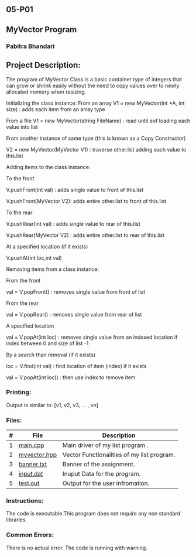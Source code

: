 ## 05-P01
## MyVector Program

### Pabitra Bhandari

## Project Description:
The program of MyVector Class is a basic container type of integers that can grow or shrink easily without the need to copy values over to newly allocated memory when resizing.

Initializing the class instance:
From an array
V1 = new MyVector(int *A, int size) : adds each item from an array type

From a file
V1 = new MyVector(string FileName) : read until eof loading each value into list

From another instance of same type (this is known as a Copy Constructor)

V2 = new MyVector(MyVector V1) : traverse other.list adding each value to this.list

Adding items to the class instance:


To the front

V.pushFront(int val) : adds single value to front of this.list

V.pushFront(MyVector V2): adds entire other.list to front of this.list


To the rear

V.pushRear(int val) : adds single value to rear of this.list

V.pushRear(MyVector V2) : adds entire other.list to rear of this.list

At a specified location (if it exists)

V.pushAt(int loc,int val)


Removing items from a class instance:

From the front

val = V.popFront() : removes single value from front of list

From the rear

val = V.popRear() : removes single value from rear of list

A specified location

val = V.popAt(int loc) : removes single value from an indexed location if index between 0 and size of list -1

By a search than removal (if it exists)

loc = V.find(int val) : find location of item (index) if it exists

val = V.popAt(int loc)) : then use index to remove item


### Printing:

Output is similar to: [v1, v2, v3, ... , vn]


### Files:

|   #   | File     | Description                      |
| :---: | -------- | -------------------------------- |
|   1   |[main.cpp](https://github.com/PabitraBhandari/2143-OOP-Bhandari/blob/main/Assigments/05-P01/main.cpp) | Main driver of my list program . |
|   2   | [myvector.hpp](https://github.com/PabitraBhandari/2143-OOP-Bhandari/blob/main/Assigments/05-P01/myvector.hpp)  | Vector Functionalities of my list program.|
| 3     | [banner.txt](https://github.com/PabitraBhandari/2143-OOP-Bhandari/blob/main/Assigments/05-P01/banner.txt) | Banner of the assignment.|
| 4     | [input.dat](https://github.com/PabitraBhandari/2143-OOP-Bhandari/blob/main/Assigments/05-P01/input.dat) |  Inuput Data for the program.|
 | 5 |    [test.out](https://github.com/PabitraBhandari/2143-OOP-Bhandari/blob/main/Assigments/05-P01/test.out) | Output for the user infromation.|

### Instructions:
The code is executable.This program does not require any non standard libraries.

### Common Errors:
There is no actual error. The code is running with warning. 


